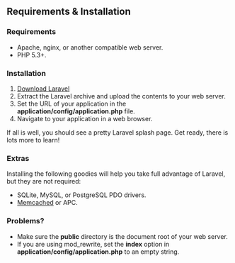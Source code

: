 ## Requirements & Installation

### Requirements

- Apache, nginx, or another compatible web server.
- PHP 5.3+.

### Installation

1. [Download Laravel](https://github.com/taylorotwell/laravel/zipball/master)
2. Extract the Laravel archive and upload the contents to your web server.
4. Set the URL of your application in the **application/config/application.php** file.
5. Navigate to your application in a web browser.

If all is well, you should see a pretty Laravel splash page. Get ready, there is lots more to learn!

### Extras

Installing the following goodies will help you take full advantage of Laravel, but they are not required:

- SQLite, MySQL, or PostgreSQL PDO drivers.
- [Memcached](http://memcached.org) or APC.

### Problems?

- Make sure the **public** directory is the document root of your web server.
- If you are using mod_rewrite, set the **index** option in **application/config/application.php** to an empty string.